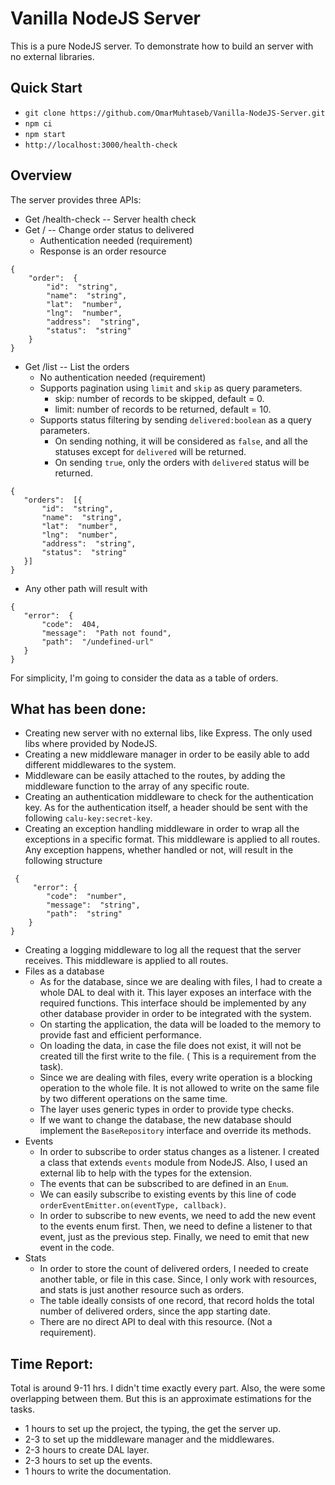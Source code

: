 # Vanilla NodeJS Server
 This is a pure NodeJS server. To demonstrate how to build an server with no external libraries.

## Quick Start

 - `git clone https://github.com/OmarMuhtaseb/Vanilla-NodeJS-Server.git`
 - `npm ci`
 - `npm start`
 - `http://localhost:3000/health-check`

## Overview
The server provides three APIs:
 - Get /health-check -- Server health check
 - Get / -- Change order status to delivered
	 - Authentication needed (requirement)
	 - Response is an order resource
```
{
	"order":  {
		"id":  "string",
		"name":  "string",
		"lat":  "number",
		"lng":  "number",
		"address":  "string",
		"status":  "string"
	}
}
```
 - Get /list  -- List the orders
	 - No authentication needed (requirement)
	 - Supports pagination using `limit` and `skip` as query parameters.
		 - skip: number of records to be skipped, default = 0.
		 - limit: number of records to be returned, default = 10.
	 - Supports status filtering by sending `delivered:boolean` as a query parameters.
		 - On sending nothing, it will be considered as `false`, and all the statuses except for `delivered` will be returned.
		 - On sending `true`, only the orders with `delivered` status will be returned.
 ```
{
	"orders":  [{
		"id":  "string",
		"name":  "string",
		"lat":  "number",
		"lng":  "number",
		"address":  "string",
		"status":  "string"
	}]
}
```
 - Any other path will result with 
 ```
 {
	"error":  {
		"code":  404,
		"message":  "Path not found",
		"path":  "/undefined-url"
	}
}
```

For simplicity, I'm going to consider the data as a table of orders.

## What has been done:
 - Creating new server with no external libs, like Express. The only used libs where provided by NodeJS.
 - Creating a new middleware manager in order to be easily able to add different middlewares to the system.
 - Middleware can be easily attached to the routes, by adding the middleware function to the array of any specific route.
 - Creating an authentication middleware to check for the authentication key. As for the authentication itself, a header should be sent with the following `calu-key:secret-key`.
 - Creating an exception handling middleware in order to wrap all the exceptions in a specific format. This middleware is applied to all routes. Any exception happens, whether handled or not, will result in the following structure
```
 {
	 "error": {
		"code":  "number",
		"message":  "string",
		"path":  "string"
	}
}
```
 - Creating a logging middleware to log all the request that the server receives. This middleware is applied to all routes.
 - Files as a database
	 - As for the database, since we are dealing with files, I had to create a whole DAL to deal with it. This layer exposes an interface with the required functions. This interface should be implemented by any other database provider in order to be integrated with the system.
	 - On starting the application, the data will be loaded to the memory to provide fast and efficient performance.
	 - On loading the data, in case the file does not exist, it will not be created till the first write to the file. ( This is a requirement from the task).
	 - Since we are dealing with files, every write operation is a blocking operation to the whole file. It is not allowed to write on the same file by two different operations on the same time.
	 - The layer uses generic types in order to provide type checks.
	 - If we want to change the database, the new database should implement the `BaseRepository` interface and override its methods.
 - Events
	 - In order to subscribe to order status changes as a listener. I created a class that extends `events` module from NodeJS. Also, I used an external lib to help with the types for the extension.
	 - The events that can be subscribed to are defined in an `Enum`.
	 - We can easily subscribe to existing events by this line of code `orderEventEmitter.on(eventType, callback)`.
	 - In order to subscribe to new events, we need to add the new event to the events enum first. Then, we need to define a listener to that event, just as the previous step. Finally, we need to emit that new event in the code. 
 - Stats
	 - In order to store the count of delivered orders, I needed to create another table, or file in this case. Since, I only work with resources, and stats is just another resource such as orders.
	 - The table ideally consists of one record, that record holds the total number of delivered orders, since the app starting date.
	 - There are no direct API to deal with this resource. (Not a requirement).

## Time Report:
Total is around 9-11 hrs. I didn't time exactly every part. Also, the were some overlapping between them. But this is an approximate estimations for the tasks.
 - 1 hours to set up the project, the typing, the get the server up.
 - 2-3 to set up the middleware manager and the middlewares.
 - 2-3 hours to create DAL layer.
 - 2-3 hours to set up the events.
 - 1 hours to write the documentation.
